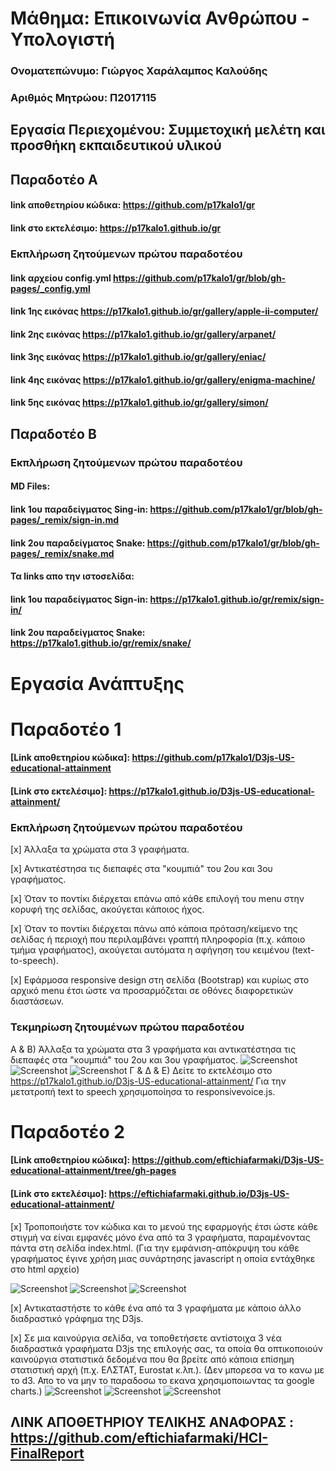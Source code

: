 
# Μάθημα: Επικοινωνία Ανθρώπου - Υπολογιστή

### Ονοματεπώνυμο: Γιώργος Χαράλαμπος Καλούδης
### Αριθμός Μητρώου: Π2017115

## Εργασία Περιεχομένου: Συμμετοχική μελέτη και προσθήκη εκπαιδευτικού υλικού

## Παραδοτέο Α

#### link αποθετηρίου κώδικα: https://github.com/p17kalo1/gr
#### link στο εκτελέσιμο: https://p17kalo1.github.io/gr

### Εκπλήρωση ζητούμενων πρώτου παραδοτέου

#### link  αρχείου config.yml https://github.com/p17kalo1/gr/blob/gh-pages/_config.yml

#### link 1ης εικόνας https://p17kalo1.github.io/gr/gallery/apple-ii-computer/

#### link 2ης εικόνας https://p17kalo1.github.io/gr/gallery/arpanet/

#### link 3ης εικόνας https://p17kalo1.github.io/gr/gallery/eniac/

#### link 4ης εικόνας https://p17kalo1.github.io/gr/gallery/enigma-machine/

#### link 5ης εικόνας https://p17kalo1.github.io/gr/gallery/simon/


## Παραδοτέο Β

### Εκπλήρωση ζητούμενων πρώτου παραδοτέου

#### MD Files:

#### link 1ου παραδείγματος Sing-in: https://github.com/p17kalo1/gr/blob/gh-pages/_remix/sign-in.md 
#### link 2ου παραδείγματος Snake: https://github.com/p17kalo1/gr/blob/gh-pages/_remix/snake.md

#### Τα links απο την ιστοσελίδα: 

#### link 1ου παραδείγματος Sign-in: https://p17kalo1.github.io/gr/remix/sign-in/
#### link 2ου παραδείγματος Snake: https://p17kalo1.github.io/gr/remix/snake/



# Εργασία Ανάπτυξης 
# Παραδοτέο 1 
 #### [Link αποθετηρίου κώδικα]: https://github.com/p17kalo1/D3js-US-educational-attainment
#### [Link στο εκτελέσιμο]: https://p17kalo1.github.io/D3js-US-educational-attainment/
 ### Εκπλήρωση ζητούμενων πρώτου παραδοτέου
 [x] Άλλαξα τα χρώματα στα 3 γραφήματα.
 
 [x] Αντικατέστησα τις διεπαφές στα "κουμπιά" του 2ου και 3ου γραφήματος.
 
 [x] Όταν το ποντίκι διέρχεται επάνω από κάθε επιλογή του menu στην κορυφή της σελίδας, ακούγεται κάποιος ήχος.
 
 [x] Όταν το ποντίκι διέρχεται πάνω από κάποια πρόταση/κείμενο της σελίδας ή περιοχή που περιλαμβάνει γραπτή πληροφορία (π.χ. κάποιο τμήμα     γραφήματος), ακούγεται αυτόματα η αφήγηση του κειμένου (text-to-speech).
 
 [x] Εφάρμοσα responsive design στη σελίδα (Bootstrap) και κυρίως στο αρχικό menu έτσι ώστε να προσαρμόζεται σε οθόνες διαφορετικών διαστάσεων.
 
 ### Τεκμηρίωση ζητουμένων πρώτου παραδοτέου
 Α & B) Άλλαξα τα χρώματα στα 3 γραφήματα και αντικατέστησα τις διεπαφές στα "κουμπιά" του 2ου και 3ου γραφήματος.
![Screenshot](image1.png)
![Screenshot](image2.png)
![Screenshot](image3.png)
Γ & Δ & Ε) Δείτε το εκτελέσιμο στο https://p17kalo1.github.io/D3js-US-educational-attainment/
 Για την μετατροπή text to speech χρησιμοποίησα το responsivevoice.js.
 
 
# Παραδοτέο 2

#### [Link αποθετηρίου κώδικα]: https://github.com/eftichiafarmaki/D3js-US-educational-attainment/tree/gh-pages
#### [Link στο εκτελέσιμο]: https://eftichiafarmaki.github.io/D3js-US-educational-attainment/

[x] Τροποποιήστε τον κώδικα και το μενού της εφαρμογής έτσι ώστε κάθε στιγμή να είναι εμφανές μόνο ένα από τα 3 γραφήματα, παραμένοντας πάντα στη σελίδα index.html. (Για την εμφάνιση-απόκρυψη του κάθε γραφήματος έγινε χρήση μιας συνάρτησης javascript η οποία εντάχθηκε στο html αρχείο) 

![Screenshot](image4.png)
![Screenshot](image5.png)
![Screenshot](image6.png)


[x] Αντικαταστήστε το κάθε ένα από τα 3 γραφήματα με κάποιο άλλο διαδραστικό γράφημα της D3js.

[x] Σε μια καινούργια σελίδα, να τοποθετήσετε αντίστοιχα 3 νέα διαδραστικά γραφήματα D3js της επιλογής σας, τα οποία θα οπτικοποιούν καινούργια στατιστικά δεδομένα που θα βρείτε από κάποια επίσημη στατιστική αρχή (π.χ. ΕΛΣΤΑΤ, Eurostat κ.λπ.).
(Δεν μπορεσα να το κανω με το d3. Απο το να μην το παραδοσω το εκανα χρησιμοποιωντας τα google charts.)
![Screenshot](image7.png)
![Screenshot](image8.png)
![Screenshot](image9.png)

## ΛΙΝΚ ΑΠΟΘΕΤΗΡΙΟΥ ΤΕΛΙΚΗΣ ΑΝΑΦΟΡΑΣ : https://github.com/eftichiafarmaki/HCI-FinalReport
